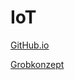 # IoT

[GitHub.io](https://nickstecker.github.io/IoT/)

[Grobkonzept](https://github.com/nickstecker/IoT/blob/main/HighHeros_Grobentwurf.pdf)
